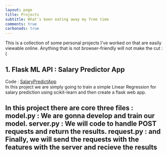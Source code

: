 ```yaml
---
layout: page
title: Projects
subtitle: What's been eating away my free time
comments: true
carbonads: true
---
```

This is a collection of some personal projects I've worked on that are easily viewable online. Anything that is not browser-friendly will not make the cut :(


## 1. Flask ML API : Salary Predictor App
Code : [SalaryPredictApp](!https://github.com/imSrbh/DeployML-Flask/tree/master/SalaryPredictApp)  
In this project we are simply going to train a simple Linear Regression for salary prediction using scikit-learn and then create a flask web app.

In this project there are core three files :
model.py : We are gonna develop and train our model.
server.py : We will code to handle POST requests and return the results.
request.py : and Finally, we will send the requests with the features with the server and recieve the results
---

